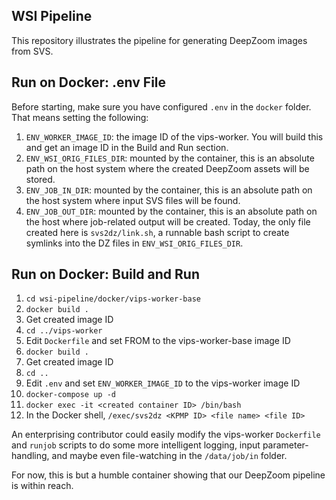 WSI Pipeline
------------

This repository illustrates the pipeline for generating DeepZoom images from SVS.

Run on Docker: .env File
------------------------

Before starting, make sure you have configured `.env` in the `docker` folder.
That means setting the following:
1. `ENV_WORKER_IMAGE_ID`: the image ID of the vips-worker.  You will build this and get an image ID in the Build and Run section.
1. `ENV_WSI_ORIG_FILES_DIR`: mounted by the container, this is an absolute path on the host system where the created DeepZoom assets will be stored.
2. `ENV_JOB_IN_DIR`: mounted by the container, this is an absolute path on the host system where input SVS files will be found.
3. `ENV_JOB_OUT_DIR`: mounted by the container, this is an absolute path on the host where job-related output will be created.  Today, the only file created here is `svs2dz/link.sh`, a runnable bash script to create symlinks into the DZ files in `ENV_WSI_ORIG_FILES_DIR`.

Run on Docker: Build and Run
----------------------------

1. `cd wsi-pipeline/docker/vips-worker-base`
2. `docker build .`
3. Get created image ID
4. `cd ../vips-worker`
5. Edit `Dockerfile` and set FROM to the vips-worker-base image ID
6. `docker build .`
7. Get created image ID
8. `cd ..`
9. Edit `.env` and set `ENV_WORKER_IMAGE_ID` to the vips-worker image ID
10. `docker-compose up -d`
11. `docker exec -it <created container ID> /bin/bash`
12. In the Docker shell, `/exec/svs2dz <KPMP ID> <file name> <file ID>`

An enterprising contributor could easily modify the vips-worker `Dockerfile` and `runjob` scripts to do some more intelligent logging, input parameter-handling, and maybe even file-watching in the `/data/job/in` folder.

For now, this is but a humble container showing that our DeepZoom pipeline is within reach.
